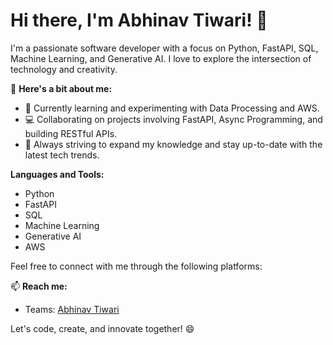 # Hi there, I'm Abhinav Tiwari! 👋

I'm a passionate software developer with a focus on Python, FastAPI, SQL, Machine Learning, and Generative AI. I love to explore the intersection of technology and creativity.

🚀 **Here's a bit about me:**
- 🔭 Currently learning and experimenting with Data Processing and AWS.
- 💻 Collaborating on projects involving FastAPI, Async Programming, and building RESTful APIs.
- 🌱 Always striving to expand my knowledge and stay up-to-date with the latest tech trends.

**Languages and Tools:**
- Python
- FastAPI
- SQL
- Machine Learning
- Generative AI
- AWS

Feel free to connect with me through the following platforms:

📫 **Reach me:**
- Teams: [Abhinav Tiwari](abhinav.tiwari.gb@informa.com)

Let's code, create, and innovate together! 😄

<!---
abhinav-2679/abhinav-2679 is a ✨ special ✨ repository because its `README.md` (this file) appears on your GitHub profile.
You can click the Preview link to take a look at your changes.
--->
